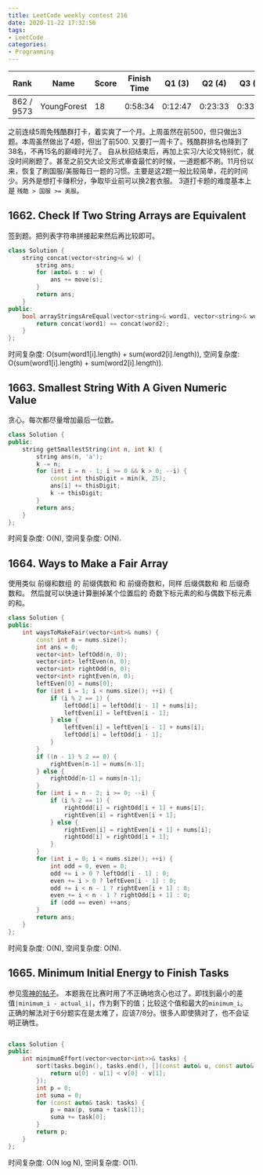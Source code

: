 ```yaml
---
title: LeetCode weekly contest 216
date: 2020-11-22 17:32:56
tags:
- LeetCode
categories:
- Programming
---
```


| Rank |	Name |	Score |	Finish Time | 	Q1 (3) |	Q2 (4) |	Q3 (5) |	Q4 (6)|
|--|--|--|--|--|--|--|--|
| 862 / 9573 | YoungForest | 18 | 0:58:34 | 0:12:47	 | 0:23:33 | 0:33:14 | 0:58:34 |

之前连续5周免残酷群打卡，着实爽了一个月。上周虽然在前500，但只做出3题。本周虽然做出了4题，但出了前500. 又要打一周卡了。残酷群排名也降到了38名，不再15名的巅峰时光了。
自从秋招结束后，再加上实习/大论文特别忙，就没时间刷题了。甚至之前交大论文形式审查最忙的时候，一道题都不刷。11月份以来，恢复了刷国服/美服每日一题的习惯。主要是这2题一般比较简单，花的时间少。另外是想打卡赚积分，争取毕业前可以换2套衣服。
3道打卡题的难度基本上是 `残酷 > 国服 >= 美服`。

## 1662. Check If Two String Arrays are Equivalent

签到题。把列表字符串拼接起来然后再比较即可。

```cpp
class Solution {
    string concat(vector<string>& w) {
        string ans;
        for (auto& s : w) {
            ans += move(s);
        }
        return ans;
    }
public:
    bool arrayStringsAreEqual(vector<string>& word1, vector<string>& word2) {
        return concat(word1) == concat(word2);
    }
};
```

时间复杂度: O(sum(word1[i].length) + sum(word2[i].length)),
空间复杂度: O(sum(word1[i].length) + sum(word2[i].length)).


## 1663. Smallest String With A Given Numeric Value

贪心。每次都尽量增加最后一位数。

```cpp
class Solution {
public:
    string getSmallestString(int n, int k) {
        string ans(n, 'a');
        k -= n;
        for (int i = n - 1; i >= 0 && k > 0; --i) {
            const int thisDigit = min(k, 25);
            ans[i] += thisDigit;
            k -= thisDigit;
        }
        return ans;
    }
};
```

时间复杂度: O(N),
空间复杂度: O(N).


## 1664. Ways to Make a Fair Array

使用类似 前缀和数组 的 前缀偶数和 和 前缀奇数和，同样 后缀偶数和 和 后缀奇数和。
然后就可以快速计算删掉某个位置后的 奇数下标元素的和与偶数下标元素的和。

```cpp
class Solution {
public:
    int waysToMakeFair(vector<int>& nums) {
        const int n = nums.size();
        int ans = 0;
        vector<int> leftOdd(n, 0);
        vector<int> leftEven(n, 0);
        vector<int> rightOdd(n, 0);
        vector<int> rightEven(n, 0);
        leftEven[0] = nums[0];
        for (int i = 1; i < nums.size(); ++i) {
            if (i % 2 == 1) {
                leftOdd[i] = leftOdd[i - 1] + nums[i];
                leftEven[i] = leftEven[i - 1];
            } else {
                leftEven[i] = leftEven[i - 1] + nums[i];
                leftOdd[i] = leftOdd[i - 1];
            }
        }
        if ((n - 1) % 2 == 0) {
            rightEven[n-1] = nums[n-1];
        } else {
            rightOdd[n-1] = nums[n-1];
        }
        for (int i = n - 2; i >= 0; --i) {
            if (i % 2 == 1) {
                rightOdd[i] = rightOdd[i + 1] + nums[i];
                rightEven[i] = rightEven[i + 1];
            } else {
                rightEven[i] = rightEven[i + 1] + nums[i];
                rightOdd[i] = rightOdd[i + 1];
            }
        }
        for (int i = 0; i < nums.size(); ++i) {
            int odd = 0, even = 0;
            odd += i > 0 ? leftOdd[i - 1] : 0;
            even += i > 0 ? leftEven[i - 1] : 0;
            odd += i < n - 1 ? rightEven[i + 1] : 0;
            even += i < n - 1 ? rightOdd[i + 1] : 0;
            if (odd == even) ++ans;
        }
        return ans;
    }
};
```

时间复杂度: O(N),
空间复杂度: O(N).

## 1665. Minimum Initial Energy to Finish Tasks

参见[零神的帖子](https://leetcode-cn.com/problems/minimum-initial-energy-to-finish-tasks/solution/wan-cheng-suo-you-ren-wu-de-zui-shao-chu-shi-neng-/)。
本题我在比赛时用了不正确地贪心也过了。即找到最小的差值`|minimum_i - actual_i|`，作为剩下的值；比较这个值和最大的`minimum_i`。
正确的解法对于6分题实在是太难了，应该7/8分。很多人即使猜对了，也不会证明正确性。

```cpp

class Solution {
public:
    int minimumEffort(vector<vector<int>>& tasks) {
        sort(tasks.begin(), tasks.end(), [](const auto& u, const auto& v) {
            return u[0] - u[1] < v[0] - v[1];
        });
        int p = 0;
        int suma = 0;
        for (const auto& task: tasks) {
            p = max(p, suma + task[1]);
            suma += task[0];
        }
        return p;
    }
};
```

时间复杂度: O(N log N),
空间复杂度: O(1).